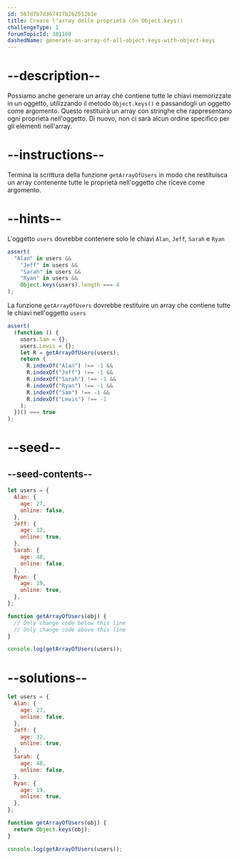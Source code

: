 ```yaml
---
id: 587d7b7d367417b2b2512b1e
title: Creare l'array delle proprietà con Object.keys()
challengeType: 1
forumTopicId: 301160
dashedName: generate-an-array-of-all-object-keys-with-object-keys
---
```


# --description--

Possiamo anche generare un array che contiene tutte le chiavi memorizzate in un oggetto, utilizzando il metodo `Object.keys()` e passandogli un oggetto come argomento. Questo restituirà un array con stringhe che rappresentano ogni proprietà nell'oggetto. Di nuovo, non ci sarà alcun ordine specifico per gli elementi nell'array.

# --instructions--

Termina la scrittura della funzione `getArrayOfUsers` in modo che restituisca un array contenente tutte le proprietà nell'oggetto che riceve come argomento.

# --hints--

L'oggetto `users` dovrebbe contenere solo le chiavi `Alan`, `Jeff`, `Sarah` e `Ryan`

```js
assert(
  "Alan" in users &&
    "Jeff" in users &&
    "Sarah" in users &&
    "Ryan" in users &&
    Object.keys(users).length === 4
);
```

La funzione `getArrayOfUsers` dovrebbe restituire un array che contiene tutte le chiavi nell'oggetto `users`

```js
assert(
  (function () {
    users.Sam = {};
    users.Lewis = {};
    let R = getArrayOfUsers(users);
    return (
      R.indexOf("Alan") !== -1 &&
      R.indexOf("Jeff") !== -1 &&
      R.indexOf("Sarah") !== -1 &&
      R.indexOf("Ryan") !== -1 &&
      R.indexOf("Sam") !== -1 &&
      R.indexOf("Lewis") !== -1
    );
  })() === true
);
```

# --seed--

## --seed-contents--

```js
let users = {
  Alan: {
    age: 27,
    online: false,
  },
  Jeff: {
    age: 32,
    online: true,
  },
  Sarah: {
    age: 48,
    online: false,
  },
  Ryan: {
    age: 19,
    online: true,
  },
};

function getArrayOfUsers(obj) {
  // Only change code below this line
  // Only change code above this line
}

console.log(getArrayOfUsers(users));
```

# --solutions--

```js
let users = {
  Alan: {
    age: 27,
    online: false,
  },
  Jeff: {
    age: 32,
    online: true,
  },
  Sarah: {
    age: 48,
    online: false,
  },
  Ryan: {
    age: 19,
    online: true,
  },
};

function getArrayOfUsers(obj) {
  return Object.keys(obj);
}

console.log(getArrayOfUsers(users));
```
